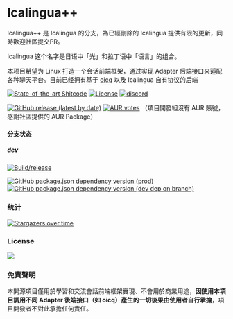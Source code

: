 # Icalingua++

Icalingua++ 是 Icalingua 的分支，為已經刪除的 Icalingua 提供有限的更新，同時歡迎社區提交PR。

Icalingua 这个名字是日语中「光」和拉丁语中「语言」的组合。

本项目希望为 Linux 打造一个会话前端框架，通过实现 Adapter 后端接口来适配各种聊天平台。目前已经拥有基于 [oicq](https://github.com/takayama-lily/oicq) 以及 Icalingua 自有协议的后端

[![State-of-the-art Shitcode](https://img.shields.io/static/v1?label=State-of-the-art&message=Shitcode&color=7B5804)](https://github.com/trekhleb/state-of-the-art-shitcode)
[![License](https://img.shields.io/aur/license/icalingua++)](https://github.com/Icalingua-plus-plus/Icalingua-plus-plus/blob/main/LICENSE)
[![discord](https://img.shields.io/static/v1?label=chat&message=discord&color=7289da&logo=discord)](https://discord.gg/gKnU7BARzv)

[![GitHub release (latest by date)](https://img.shields.io/github/downloads/Icalingua-plus-plus/Icalingua-plus-plus/latest/total)](https://github.com/Icalingua-plus-plus/Icalingua-plus-plus/releases/latest)
[![AUR votes](https://img.shields.io/aur/votes/icalingua++)](https://aur.archlinux.org/packages/icalingua++/)
（項目開發組沒有 AUR 賬號，感謝社區提供的 AUR Package）
<!--
[![FOSSA Status](https://app.fossa.com/api/projects/git%2Bgithub.com%2FClansty%2FIcalingua.svg?type=shield)](https://app.fossa.com/projects/git%2Bgithub.com%2FClansty%2FIcalingua?ref=badge_shield)
-->

#### 分支状态

##### dev

[![Build/release](https://github.com/Icalingua-plus-plus/Icalingua-plus-plus/actions/workflows/main.yml/badge.svg?branch=dev)](https://github.com/Icalingua-plus-plus/Icalingua-plus-plus/actions/workflows/main.yml)

[![GitHub package.json dependency version (prod)](https://img.shields.io/github/package-json/dependency-version/Icalingua-plus-plus/Icalingua-plus-plus/oicq/dev?filename=icalingua%2Fpackage.json)](https://github.com/takayama-lily/oicq)
[![GitHub package.json dependency version (dev dep on branch)](https://img.shields.io/github/package-json/dependency-version/Icalingua-plus-plus/Icalingua-plus-plus/dev/electron/dev?logo=electron&filename=icalingua%2Fpackage.json)](https://electronjs.org)

### 统计

[![Stargazers over time](https://starchart.cc/Icalingua-plus-plus/Icalingua-plus-plus.svg)](https://github.com/Icalingua-plus-plus/Icalingua-plus-plus/stargazers)

### License

<!-- 
[![FOSSA Status](https://app.fossa.com/api/projects/git%2Bgithub.com%2FClansty%2FIcalingua.svg?type=large)](https://app.fossa.com/projects/git%2Bgithub.com%2FClansty%2FIcalingua?ref=badge_large)
-->
[![](https://camo.githubusercontent.com/473b62766b498e4f2b008ada39f1d56fb3183649f24447866e25d958ac3fd79a/68747470733a2f2f7777772e676e752e6f72672f67726170686963732f6167706c76332d3135357835312e706e67)](https://www.gnu.org/licenses/agpl-3.0.txt)

### 免責聲明

本開源項目僅用於學習和交流會話前端框架實現、不會用於商業用途，**因使用本項目調用不同 Adapter 後端接口（如 oicq）產生的一切後果由使用者自行承擔**，項目開發者不對此承擔任何責任。
